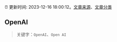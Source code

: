 :alarm_clock: 更新时间: 2023-12-16 18:00:12。[文章来源](/README.md)、[文章分类](/TAGS.md)

## OpenAI


> 关键字：`OpenAI`、`Open AI`




